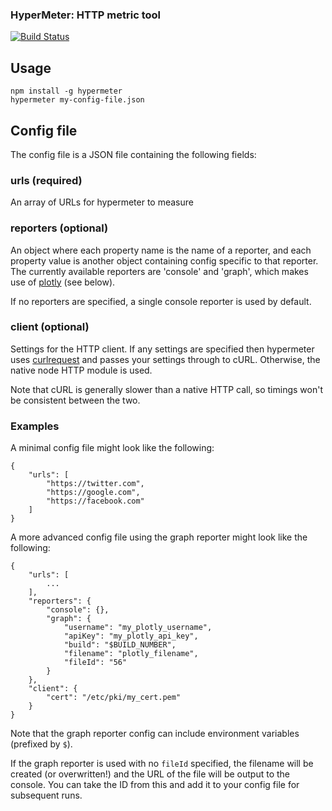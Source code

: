 ### HyperMeter: HTTP metric tool

[![Build Status](https://travis-ci.org/hgcummings/hypermeter.svg?branch=master)](https://travis-ci.org/hgcummings/hypermeter)

## Usage

```
npm install -g hypermeter
hypermeter my-config-file.json
```

## Config file

The config file is a JSON file containing the following fields:

### urls (required)

An array of URLs for hypermeter to measure

### reporters (optional)

An object where each property name is the name of a reporter, and each property
value is another object containing config specific to that reporter.
The currently available reporters are 'console' and 'graph',
which makes use of [plotly](https://plot.ly/) (see below).

If no reporters are specified, a single console reporter is used by default.

### client (optional)

Settings for the HTTP client. If any settings are specified then hypermeter uses
[curlrequest](https://github.com/chriso/curlrequest) and passes your settings
through to cURL. Otherwise, the native node HTTP module is used.

Note that cURL is generally slower than a native HTTP call, so timings won't be
consistent between the two.

### Examples

A minimal config file might look like the following:

```
{
    "urls": [
        "https://twitter.com",
        "https://google.com",
        "https://facebook.com"
    ]
}
```

A more advanced config file using the graph reporter might look like the following:

```
{
    "urls": [
        ...
    ],
    "reporters": {
        "console": {},
        "graph": {
            "username": "my_plotly_username",
            "apiKey": "my_plotly_api_key",
            "build": "$BUILD_NUMBER",
            "filename": "plotly_filename",
            "fileId": "56"
        }
    },
    "client": {
        "cert": "/etc/pki/my_cert.pem"
    }
}
```

Note that the graph reporter config can include environment variables (prefixed by `$`).

If the graph reporter is used with no `fileId` specified, the filename will be
created (or overwritten!) and the URL of the file will be output to the console.
You can take the ID from this and add it to your config file for subsequent runs.
